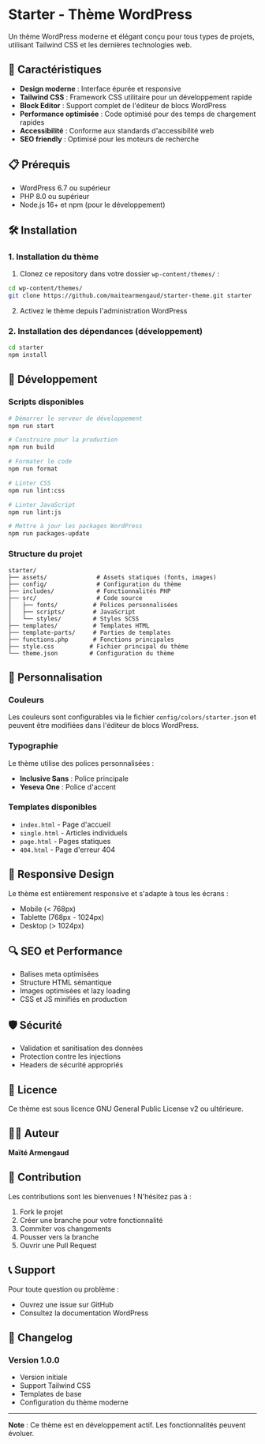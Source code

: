 # Starter - Thème WordPress

Un thème WordPress moderne et élégant conçu pour tous types de projets, utilisant Tailwind CSS et les dernières technologies web.

## 🚀 Caractéristiques

- **Design moderne** : Interface épurée et responsive
- **Tailwind CSS** : Framework CSS utilitaire pour un développement rapide
- **Block Editor** : Support complet de l'éditeur de blocs WordPress
- **Performance optimisée** : Code optimisé pour des temps de chargement rapides
- **Accessibilité** : Conforme aux standards d'accessibilité web
- **SEO friendly** : Optimisé pour les moteurs de recherche

## 📋 Prérequis

- WordPress 6.7 ou supérieur
- PHP 8.0 ou supérieur
- Node.js 16+ et npm (pour le développement)

## 🛠️ Installation

### 1. Installation du thème

1. Clonez ce repository dans votre dossier `wp-content/themes/` :
```bash
cd wp-content/themes/
git clone https://github.com/maitearmengaud/starter-theme.git starter
```

2. Activez le thème depuis l'administration WordPress

### 2. Installation des dépendances (développement)

```bash
cd starter
npm install
```

## 🔧 Développement

### Scripts disponibles

```bash
# Démarrer le serveur de développement
npm run start

# Construire pour la production
npm run build

# Formater le code
npm run format

# Linter CSS
npm run lint:css

# Linter JavaScript
npm run lint:js

# Mettre à jour les packages WordPress
npm run packages-update
```

### Structure du projet

```
starter/
├── assets/              # Assets statiques (fonts, images)
├── config/              # Configuration du thème
├── includes/            # Fonctionnalités PHP
├── src/                 # Code source
│   ├── fonts/          # Polices personnalisées
│   ├── scripts/        # JavaScript
│   └── styles/         # Styles SCSS
├── templates/          # Templates HTML
├── template-parts/     # Parties de templates
├── functions.php       # Fonctions principales
├── style.css          # Fichier principal du thème
└── theme.json         # Configuration du thème
```

## 🎨 Personnalisation

### Couleurs

Les couleurs sont configurables via le fichier `config/colors/starter.json` et peuvent être modifiées dans l'éditeur de blocs WordPress.

### Typographie

Le thème utilise des polices personnalisées :
- **Inclusive Sans** : Police principale
- **Yeseva One** : Police d'accent

### Templates disponibles

- `index.html` - Page d'accueil
- `single.html` - Articles individuels
- `page.html` - Pages statiques
- `404.html` - Page d'erreur 404

## 📱 Responsive Design

Le thème est entièrement responsive et s'adapte à tous les écrans :
- Mobile (< 768px)
- Tablette (768px - 1024px)
- Desktop (> 1024px)

## 🔍 SEO et Performance

- Balises meta optimisées
- Structure HTML sémantique
- Images optimisées et lazy loading
- CSS et JS minifiés en production

## 🛡️ Sécurité

- Validation et sanitisation des données
- Protection contre les injections
- Headers de sécurité appropriés

## 📄 Licence

Ce thème est sous licence GNU General Public License v2 ou ultérieure.

## 👨‍💻 Auteur

**Maïté Armengaud**

## 🤝 Contribution

Les contributions sont les bienvenues ! N'hésitez pas à :
1. Fork le projet
2. Créer une branche pour votre fonctionnalité
3. Commiter vos changements
4. Pousser vers la branche
5. Ouvrir une Pull Request

## 📞 Support

Pour toute question ou problème :
- Ouvrez une issue sur GitHub
- Consultez la documentation WordPress

## 🔄 Changelog

### Version 1.0.0
- Version initiale
- Support Tailwind CSS
- Templates de base
- Configuration du thème moderne

---

**Note** : Ce thème est en développement actif. Les fonctionnalités peuvent évoluer. 